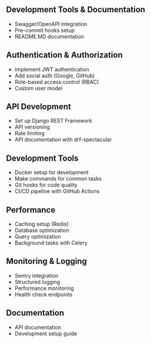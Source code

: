 ## Development Tools & Documentation

- Swagger/OpenAPI integration
- Pre-commit hooks setup
- README.MD documentation

## Authentication & Authorization

- Implement JWT authentication
- Add social auth (Google, GitHub)
- Role-based access control (RBAC)
- Custom user model

## API Development

- Set up Django REST Framework
- API versioning
- Rate limiting
- API documentation with drf-spectacular

## Development Tools

- Docker setup for development
- Make commands for common tasks
- Git hooks for code quality
- CI/CD pipeline with GitHub Actions

## Performance

- Caching setup (Redis)
- Database optimization
- Query optimization
- Background tasks with Celery

## Monitoring & Logging

- Sentry integration
- Structured logging
- Performance monitoring
- Health check endpoints

## Documentation

- API documentation
- Development setup guide
